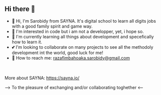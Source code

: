 ## Hi there 👋

- 👋 Hi, I'm Sarobidy from SAYNA. It's digital school to learn all digits jobs with a good family spirit and game way.
- 👀 I'm interested in code but i am not a developper, yet, i hope so.
- 🌱 I'm currently learning all things about development and specefically how to learn it.
- 💕 I'm looking to collaborate on many projects to see all the methodoly development int the world, good luck for me!  
- 📩 How to reach me: razafimbahoaka.sarobidy@gmail.com
  
<br><br>
More about SAYNA: https://sayna.io/<br>

--> To the pleasure of exchanging and/or collaborating toghether <--
